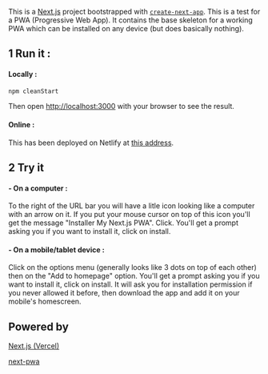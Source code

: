 This is a [Next.js](https://nextjs.org) project bootstrapped with [`create-next-app`](https://nextjs.org/docs/app/api-reference/cli/create-next-app).
This is a test for a PWA (Progressive Web App). It contains the base skeleton for a working PWA which can be installed on any device (but does basically nothing).

## 1 Run it :

#### Locally :

```bash
npm cleanStart
```

Then open [http://localhost:3000](http://localhost:3000) with your browser to see the result.

#### Online :

This has been deployed on Netlify at [this address](https://nextpwatesting.netlify.app/).

## 2 Try it

#### - On a computer :

To the right of the URL bar you will have a litle icon looking like a computer with an arrow on it. If you put your mouse cursor on top of this icon you'll get the message "Installer My Next.js PWA". Click.
You'll get a prompt asking you if you want to install it, click on install.

#### - On a mobile/tablet device :

Click on the options menu (generally looks like 3 dots on top of each other) then on the "Add to homepage" option. You'll get a prompt asking you if you want to install it, click on install. It will ask you for installation permission if you never allowed it before, then download the app and add it on your mobile's homescreen.

## Powered by

[Next.js (Vercel)](https://nextjs.org/)

[next-pwa](https://www.npmjs.com/package/next-pwa)
